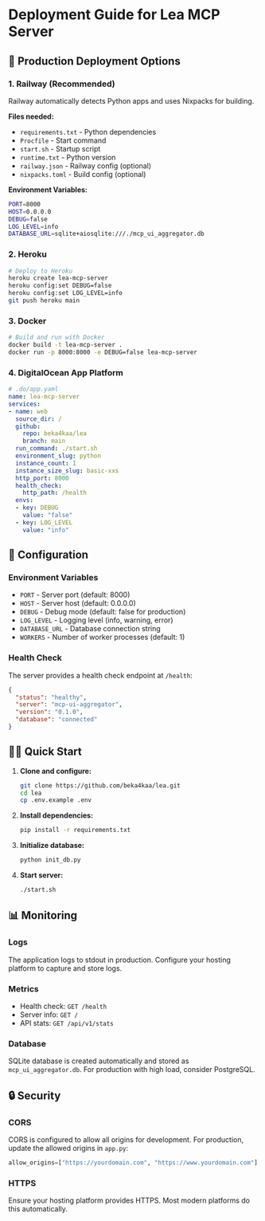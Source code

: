 # Deployment Guide for Lea MCP Server

## 🚀 Production Deployment Options

### 1. Railway (Recommended)
Railway automatically detects Python apps and uses Nixpacks for building.

**Files needed:**
- `requirements.txt` - Python dependencies
- `Procfile` - Start command
- `start.sh` - Startup script
- `runtime.txt` - Python version
- `railway.json` - Railway config (optional)
- `nixpacks.toml` - Build config (optional)

**Environment Variables:**
```bash
PORT=8000
HOST=0.0.0.0
DEBUG=false
LOG_LEVEL=info
DATABASE_URL=sqlite+aiosqlite:///./mcp_ui_aggregator.db
```

### 2. Heroku
```bash
# Deploy to Heroku
heroku create lea-mcp-server
heroku config:set DEBUG=false
heroku config:set LOG_LEVEL=info
git push heroku main
```

### 3. Docker
```bash
# Build and run with Docker
docker build -t lea-mcp-server .
docker run -p 8000:8000 -e DEBUG=false lea-mcp-server
```

### 4. DigitalOcean App Platform
```yaml
# .do/app.yaml
name: lea-mcp-server
services:
- name: web
  source_dir: /
  github:
    repo: beka4kaa/lea
    branch: main
  run_command: ./start.sh
  environment_slug: python
  instance_count: 1
  instance_size_slug: basic-xxs
  http_port: 8000
  health_check:
    http_path: /health
  envs:
  - key: DEBUG
    value: "false"
  - key: LOG_LEVEL
    value: "info"
```

## 🔧 Configuration

### Environment Variables
- `PORT` - Server port (default: 8000)
- `HOST` - Server host (default: 0.0.0.0)
- `DEBUG` - Debug mode (default: false for production)
- `LOG_LEVEL` - Logging level (info, warning, error)
- `DATABASE_URL` - Database connection string
- `WORKERS` - Number of worker processes (default: 1)

### Health Check
The server provides a health check endpoint at `/health`:
```json
{
  "status": "healthy",
  "server": "mcp-ui-aggregator",
  "version": "0.1.0",
  "database": "connected"
}
```

## 🏃‍♂️ Quick Start

1. **Clone and configure:**
   ```bash
   git clone https://github.com/beka4kaa/lea.git
   cd lea
   cp .env.example .env
   ```

2. **Install dependencies:**
   ```bash
   pip install -r requirements.txt
   ```

3. **Initialize database:**
   ```bash
   python init_db.py
   ```

4. **Start server:**
   ```bash
   ./start.sh
   ```

## 📊 Monitoring

### Logs
The application logs to stdout in production. Configure your hosting platform to capture and store logs.

### Metrics
- Health check: `GET /health`
- Server info: `GET /`
- API stats: `GET /api/v1/stats`

### Database
SQLite database is created automatically and stored as `mcp_ui_aggregator.db`.
For production with high load, consider PostgreSQL.

## 🔒 Security

### CORS
CORS is configured to allow all origins for development.
For production, update the allowed origins in `app.py`:

```python
allow_origins=["https://yourdomain.com", "https://www.yourdomain.com"]
```

### HTTPS
Ensure your hosting platform provides HTTPS. Most modern platforms do this automatically.